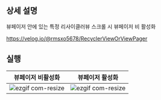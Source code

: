 ## 상세 설명
뷰페이저 안에 있는 특정 리사이클러뷰 스크롤 시 뷰페이저 비 활성화
</br>

https://velog.io/@rmsxo5678/RecyclerViewOrViewPager

## 실행

|뷰페이저 비활성화|뷰페이저 활성화|
|------|---|
|![ezgif com-resize](https://github.com/GEUN-TAE-KIM/InfiniteViewpager2_Indicator_Sample/assets/80413888/a462369d-7986-4250-becc-5c5a7f5eacd7)|![ezgif com-resize](https://github.com/GEUN-TAE-KIM/DisableRecycerView_ViewPager_Sample/assets/80413888/6b87f6ca-c6ae-4462-ace9-0c4298460e34)|




